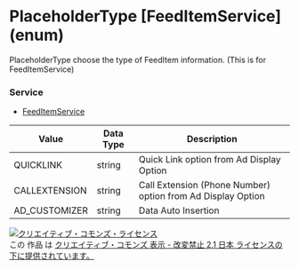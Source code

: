 # PlaceholderType [FeedItemService] (enum)
PlaceholderType choose the type of FeedItem information. (This is for FeedItemService)
### Service
+ [FeedItemService](../services/FeedItemService.md)

| Value | Data Type | Description | 
|---|---|---|
| QUICKLINK| string| Quick Link option from Ad Display Option |
| CALLEXTENSION| string| Call Extension (Phone Number) option from Ad Display Option |
| AD_CUSTOMIZER| string| Data Auto Insertion |
<a rel="license" href="http://creativecommons.org/licenses/by-nd/2.1/jp/"><img alt="クリエイティブ・コモンズ・ライセンス" style="border-width:0" src="https://i.creativecommons.org/l/by-nd/2.1/jp/88x31.png" /></a><br />この 作品 は <a rel="license" href="http://creativecommons.org/licenses/by-nd/2.1/jp/">クリエイティブ・コモンズ 表示 - 改変禁止 2.1 日本 ライセンスの下に提供されています。</a>
